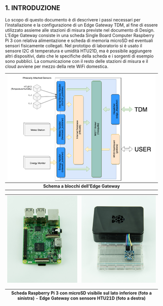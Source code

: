 ## 1. INTRODUZIONE

Lo scopo di questo documento è di descrivere i passi necessari per
l’installazione e la configurazione di un Edge Gateway TDM, al fine di essere
utilizzato assieme alle stazioni di misura previste nel documento di Design.
L’Edge Gateway consiste in una scheda Single Board Computer Raspberry Pi 3 con
relativa alimentazione e scheda di memoria microSD ed eventuali sensori
fisicamente collegati. Nel prototipo di laboratorio si è usato il sensore I2C
di temperatura e umidità HTU21D, ma è possibile aggiungere altri dispositivi,
dato che le specifiche della scheda e i sorgenti di esempio sono pubblici. La
comunicazione con il resto delle stazioni di misura e il cloud avviene per
mezzo della rete WiFi domestica.  

![](../../img/EG-2018-05.png) |
:------:|
| **Schema a blocchi dell'Edge Gateway** |


![](../../img/DSC_6182.jpg) | ![](../../img/DSC_6172.jpg) |
------|-------|

Scheda Raspberry Pi 3 con microSD visibile sul lato inferiore (foto a sinistra) - Edge Gateway con sensore HTU21D (foto a destra) |
--- |

